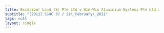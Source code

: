 ```yaml
---
title: Excalibur Land (S) Pte Ltd v Win-Win Aluminium Systems Pte Ltd and another
subtitle: "[2011] SGHC 37 / 21\_February\_2011"
tags: null
layout: single
---
```



